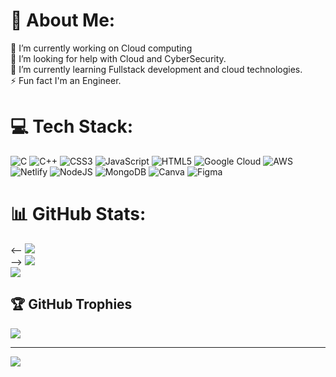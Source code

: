 # 💫 About Me:
🔭 I’m currently working on Cloud computing<br>🤝 I’m looking for help with Cloud and CyberSecurity.<br>🌱 I’m currently learning Fullstack development and cloud technologies.<br>⚡ Fun fact I'm an Engineer.


# 💻 Tech Stack:
![C](https://img.shields.io/badge/c-%2300599C.svg?style=for-the-badge&logo=c&logoColor=white) ![C++](https://img.shields.io/badge/c++-%2300599C.svg?style=for-the-badge&logo=c%2B%2B&logoColor=white) ![CSS3](https://img.shields.io/badge/css3-%231572B6.svg?style=for-the-badge&logo=css3&logoColor=white) ![JavaScript](https://img.shields.io/badge/javascript-%23323330.svg?style=for-the-badge&logo=javascript&logoColor=%23F7DF1E) ![HTML5](https://img.shields.io/badge/html5-%23E34F26.svg?style=for-the-badge&logo=html5&logoColor=white) ![Google Cloud](https://img.shields.io/badge/Google%20Cloud-%234285F4.svg?style=for-the-badge&logo=google-cloud&logoColor=white) ![AWS](https://img.shields.io/badge/AWS-%23FF9900.svg?style=for-the-badge&logo=amazon-aws&logoColor=white) ![Netlify](https://img.shields.io/badge/netlify-%23000000.svg?style=for-the-badge&logo=netlify&logoColor=#00C7B7) ![NodeJS](https://img.shields.io/badge/node.js-6DA55F?style=for-the-badge&logo=node.js&logoColor=white) ![MongoDB](https://img.shields.io/badge/MongoDB-%234ea94b.svg?style=for-the-badge&logo=mongodb&logoColor=white) ![Canva](https://img.shields.io/badge/Canva-%2300C4CC.svg?style=for-the-badge&logo=Canva&logoColor=white) 	![Figma](https://img.shields.io/badge/figma-%23F24E1E.svg?style=for-the-badge&logo=figma&logoColor=white)
# 📊 GitHub Stats:
<-- ![](https://github-readme-stats.vercel.app/api?username=codingwithveer18&theme=merko&hide_border=false&include_all_commits=true&count_private=true)<br/>-->
![](https://github-readme-streak-stats.herokuapp.com/?user=codingwithveer18&theme=merko&hide_border=false)<br/>
![](https://github-readme-stats.vercel.app/api/top-langs/?username=codingwithveer18&theme=merko&hide_border=false&include_all_commits=true&count_private=true&layout=compact)

## 🏆 GitHub Trophies
![](https://github-profile-trophy.vercel.app/?username=codingwithveer18&theme=radical&no-frame=false&no-bg=true&margin-w=4)

---
[![](https://visitcount.itsvg.in/api?id=codingwithveer18&icon=0&color=0)](https://visitcount.itsvg.in)
